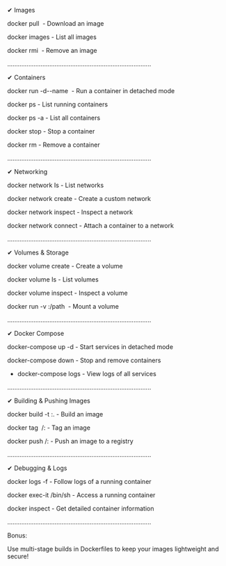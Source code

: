 ✔  Images

docker pull <image> - Download an image

docker images - List all images

docker rmi <image> - Remove an image


..................................................................................

✔ Containers

docker run -d--name <container> <image> - Run a container in detached mode

docker ps - List running containers

docker ps -a - List all containers

docker stop <container> - Stop a container

docker rm <container> - Remove a container


..................................................................................

✔ Networking

docker network Is - List networks

docker network create <name> - Create a custom network

docker network inspect <name> - Inspect a network

docker network connect <network> <container> - Attach a container to a network


..................................................................................

✔ Volumes & Storage

docker volume create <name> - Create a volume

docker volume Is - List volumes

docker volume inspect <name> - Inspect a volume

docker run -v <volume>:/path <image> - Mount a volume


..................................................................................

✔ Docker Compose

docker-compose up -d - Start services in detached mode

docker-compose down - Stop and remove containers

- docker-compose logs - View logs of all services

  
..................................................................................

✔ Building & Pushing Images

docker build -t <image>:<tag>. - Build an image

docker tag <image> <repo>/<image>:<tag> - Tag an image

docker push <repo>/<image>:<tag> - Push an image to a registry



..................................................................................

✔ Debugging & Logs

docker logs -f <container> - Follow logs of a running container

docker exec-it <container> /bin/sh - Access a running container

docker inspect <container> - Get detailed container information



..................................................................................

Bonus:

Use multi-stage builds in Dockerfiles to keep your images lightweight and secure!

